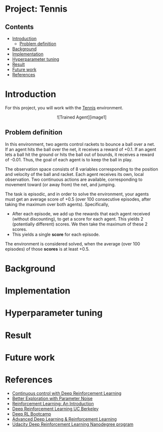 [//]: # (Image References)

[image1]: https://user-images.githubusercontent.com/10624937/42135623-e770e354-7d12-11e8-998d-29fc74429ca2.gif "Trained Agent"

# Project: Tennis

## Contents
- [Introduction](#Introduction)
  * [Problem definition](#Problem-definition)
- [Background](#Background)
- [Implementation](#Implementation)
- [Hyperparameter tuning](#Hyperparameter-tuning)
- [Result](#Result)
- [Future work](#Future-work)
- [References](#References)

# Introduction


For this project, you will work with the [Tennis](https://github.com/Unity-Technologies/ml-agents/blob/master/docs/Learning-Environment-Examples.md#tennis) environment.


<p align="center">
  ![Trained Agent][image1]
</p>

## Problem definition


In this environment, two agents control rackets to bounce a ball over a net. If an agent hits the ball over the net, it receives a reward of +0.1.  If an agent lets a ball hit the ground or hits the ball out of bounds, it receives a reward of -0.01.  Thus, the goal of each agent is to keep the ball in play.

The observation space consists of 8 variables corresponding to the position and velocity of the ball and racket. Each agent receives its own, local observation.  Two continuous actions are available, corresponding to movement toward (or away from) the net, and jumping.

The task is episodic, and in order to solve the environment, your agents must get an average score of +0.5 (over 100 consecutive episodes, after taking the maximum over both agents). Specifically,

- After each episode, we add up the rewards that each agent received (without discounting), to get a score for each agent. This yields 2 (potentially different) scores. We then take the maximum of these 2 scores.
- This yields a single **score** for each episode.

The environment is considered solved, when the average (over 100 episodes) of those **scores** is at least +0.5.

# Background

# Implementation

# Hyperparameter tuning

# Result

# Future work

# References

- [Continuous control with Deep Reinforcement Learning](https://arxiv.org/pdf/1509.02971.pdf)
- [Better Exploration with Parameter Noise](https://blog.openai.com/better-exploration-with-parameter-noise/)
- [Reinforcement Learning: An Introduction](http://incompleteideas.net/book/the-book-2nd.html)
- [Deep Reinforcement Learning UC Berkeley](http://rail.eecs.berkeley.edu/deeprlcourse/)
- [Deep RL Bootcamp](https://sites.google.com/view/deep-rl-bootcamp/lectures)
- [Advanced Deep Learning & Reinforcement Learning](https://www.youtube.com/watch?v=iOh7QUZGyiU&list=PLqYmG7hTraZDNJre23vqCGIVpfZ_K2RZs)
- [Udacity Deep Reinforcement Learning Nanodegree program](https://www.udacity.com/course/deep-reinforcement-learning-nanodegree--nd893)
